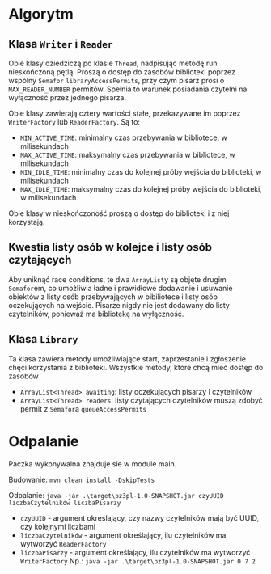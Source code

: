 # Algorytm
## Klasa `Writer` i  `Reader`
Obie klasy dziedziczą po klasie `Thread`, nadpisując metodę run nieskończoną pętlą.
Proszą o dostęp do zasobów biblioteki poprzez wspólny `Semafor` `libraryAccessPermits`, przy czym pisarz prosi o 
`MAX_READER_NUMBER` permitów.
Spełnia to warunek posiadania czytelni na wyłączność przez jednego pisarza.

Obie klasy zawierają cztery wartości stałe, przekazywane im poprzez `WriterFactory` lub `ReaderFactory`.
Są to:
- `MIN_ACTIVE_TIME`: minimalny czas przebywania w bibliotece, w milisekundach
- `MAX_ACTIVE_TIME`: maksymalny czas przebywania w bibliotece, w milisekundach
- `MIN_IDLE_TIME`: minimalny czas do kolejnej próby wejścia do biblioteki, w milisekundach
- `MAX_IDLE_TIME`: maksymalny czas do kolejnej próby wejścia do biblioteki, w milisekundach

Obie klasy w nieskończoność proszą o dostęp do biblioteki i z niej korzystają.

## Kwestia listy osób w kolejce i listy osób czytających
Aby uniknąć race conditions, te dwa `ArrayList`y są objęte drugim `Semafor`em, co umożliwia ładne i prawidłowe dodawanie
i usuwanie obiektów z listy osób przebywających w bibiliotece i listy osób oczekujących na wejście. Pisarze nigdy nie jest
dodawany do listy czytelników, ponieważ ma bibliotekę na wyłączność.

## Klasa `Library`
Ta klasa zawiera metody umożliwiające start, zaprzestanie i zgłoszenie chęci korzystania z biblioteki. Wszystkie metody,
które chcą mieć dostęp do zasobów 
- `ArrayList<Thread> awaiting`: listy oczekujących pisarzy i czytelników
- `ArrayList<Thread> readers`: listy czytających czytelników
muszą zdobyć permit z `Semafor`a `queueAccessPermits`

# Odpalanie
Paczka wykonywalna znajduje sie w module main. 

Budowanie: `mvn clean install -DskipTests`

Odpalanie: `java -jar .\target\pz3pl-1.0-SNAPSHOT.jar czyUUID liczbaCzytelników liczbaPisarzy`
- `czyUUID` - argument określający, czy nazwy czytelników mają być UUID, czy kolejnymi liczbami
- `liczbaCzytelników` - argument określający, ilu czytelników ma wytworzyć `ReaderFactory`
- `liczbaPisarzy` - argument określający, ilu czytelników ma wytworzyć `WriterFactory`
Np.: `java -jar .\target\pz3pl-1.0-SNAPSHOT.jar 0 7 2`   
